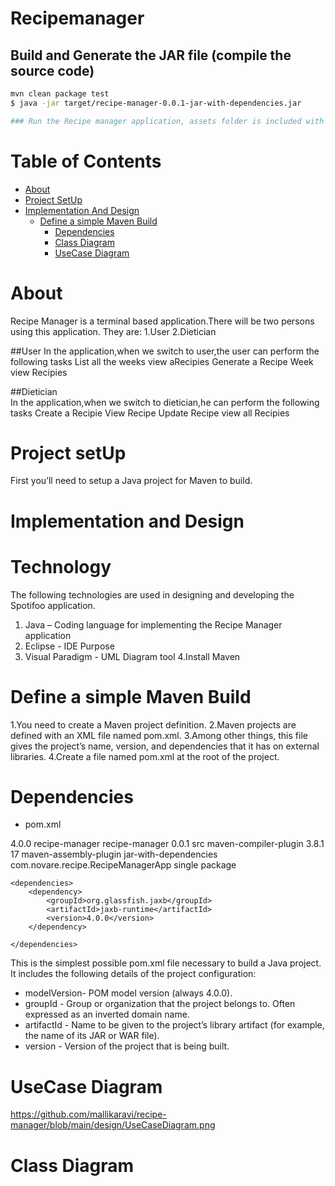
# Recipemanager

## Build and Generate the JAR file (compile the source code)
```bash
mvn clean package test  
$ java -jar target/recipe-manager-0.0.1-jar-with-dependencies.jar

### Run the Recipe manager application, assets folder is included with xml files used in the project.

```
# Table of Contents
<!--ts-->
   * [About](#about)
   * [Project SetUp](#project-setup)
   * [Implementation And Design](#implementation-and-design)
      * [Define a simple Maven Build](#define-a-simple-maven-build)
        * [Dependencies](#dependencies)
        * [Class Diagram](#class-diagram)
        * [UseCase Diagram](#usecase-diagram)
        
<!--te-->



About
============
Recipe Manager is a terminal based application.There will be two persons using this application.
They are:
1.User
2.Dietician

  ##User
  In the application,when we switch to user,the user can perform the following tasks
    List all the weeks
    view aRecipies
    Generate a Recipe Week
    view Recipies
    
   ##Dietician   
   In the application,when we switch to dietician,he can perform the following tasks
     Create a Recipie
     View Recipe
     Update Recipe
    view all Recipies
  

Project setUp
============
First you’ll need to setup a Java project for Maven to build. 

Implementation and Design
============

Technology
============
The following technologies are used in designing and developing the Spotifoo application.

1. Java – Coding language for implementing the Recipe Manager application
2. Eclipse - IDE Purpose 
3. Visual Paradigm - UML Diagram tool
4.Install Maven

Define a simple Maven Build
============
1.You need to create a Maven project definition.
2.Maven projects are defined with an XML file named pom.xml.
3.Among other things, this file gives the project’s name, version, and dependencies that it has on external libraries.
4.Create a file named pom.xml at the root of the project.

Dependencies
============
* pom.xml

<project xmlns="http://maven.apache.org/POM/4.0.0" xmlns:xsi="http://www.w3.org/2001/XMLSchema-instance" xsi:schemaLocation="http://maven.apache.org/POM/4.0.0 https://maven.apache.org/xsd/maven-4.0.0.xsd">
	<modelVersion>4.0.0</modelVersion>
	<groupId>recipe-manager</groupId>
	<artifactId>recipe-manager</artifactId>
	<version>0.0.1</version>
	<build>
		<sourceDirectory>src</sourceDirectory>
		<plugins>
			<plugin>
				<artifactId>maven-compiler-plugin</artifactId>
				<version>3.8.1</version>
				<configuration>
					<release>17</release>
				</configuration>
			</plugin>
			<plugin>
				<artifactId>maven-assembly-plugin</artifactId>
				<configuration>
					<descriptorRefs>
						<descriptorRef>jar-with-dependencies</descriptorRef>
					</descriptorRefs>
					<archive>
						<manifest>
							<mainClass>com.novare.recipe.RecipeManagerApp</mainClass>
						</manifest>
					</archive>
				</configuration>
				<executions>
					<execution>
						<goals>
							<goal>single</goal>
						</goals>
						<phase>package</phase>
					</execution>
				</executions>
			</plugin>
		</plugins>
	</build>
	
	<dependencies>
		<dependency>
			<groupId>org.glassfish.jaxb</groupId>
			<artifactId>jaxb-runtime</artifactId>
			<version>4.0.0</version>
		</dependency>

	</dependencies>

</project>

This is the simplest possible pom.xml file necessary to build a Java project. It includes the following details of the project configuration:

*  modelVersion- POM model version (always 4.0.0).
*  groupId -  Group or organization that the project belongs to. Often expressed as an inverted domain name.
*  artifactId - Name to be given to the project’s library artifact (for example, the name of its JAR or WAR file).
*  version  -  Version of the project that is being built.

UseCase Diagram
============
https://github.com/mallikaravi/recipe-manager/blob/main/design/UseCaseDiagram.png

Class Diagram
============
